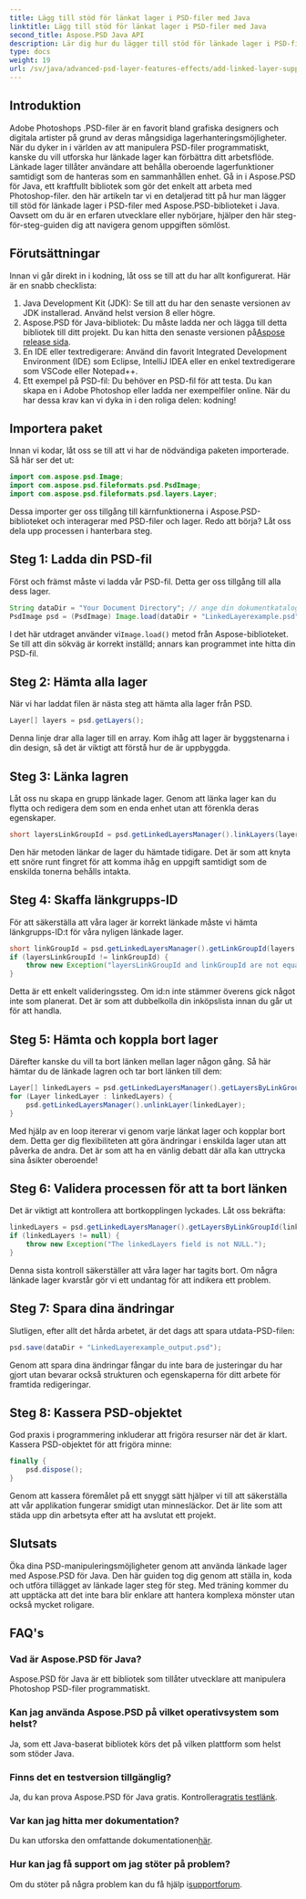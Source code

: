 ```yaml
---
title: Lägg till stöd för länkat lager i PSD-filer med Java
linktitle: Lägg till stöd för länkat lager i PSD-filer med Java
second_title: Aspose.PSD Java API
description: Lär dig hur du lägger till stöd för länkade lager i PSD-filer med Aspose.PSD för Java med denna detaljerade steg-för-steg handledning. Perfekt för designers och utvecklare.
type: docs
weight: 19
url: /sv/java/advanced-psd-layer-features-effects/add-linked-layer-support-psd-files/
---
```

## Introduktion
Adobe Photoshops .PSD-filer är en favorit bland grafiska designers och digitala artister på grund av deras mångsidiga lagerhanteringsmöjligheter. När du dyker in i världen av att manipulera PSD-filer programmatiskt, kanske du vill utforska hur länkade lager kan förbättra ditt arbetsflöde. Länkade lager tillåter användare att behålla oberoende lagerfunktioner samtidigt som de hanteras som en sammanhållen enhet. Gå in i Aspose.PSD för Java, ett kraftfullt bibliotek som gör det enkelt att arbeta med Photoshop-filer. 
den här artikeln tar vi en detaljerad titt på hur man lägger till stöd för länkade lager i PSD-filer med Aspose.PSD-biblioteket i Java. Oavsett om du är en erfaren utvecklare eller nybörjare, hjälper den här steg-för-steg-guiden dig att navigera genom uppgiften sömlöst.
## Förutsättningar
Innan vi går direkt in i kodning, låt oss se till att du har allt konfigurerat. Här är en snabb checklista:
1. Java Development Kit (JDK): Se till att du har den senaste versionen av JDK installerad. Använd helst version 8 eller högre.
2.  Aspose.PSD för Java-bibliotek: Du måste ladda ner och lägga till detta bibliotek till ditt projekt. Du kan hitta den senaste versionen på[Aspose release sida](https://releases.aspose.com/psd/java/).
3. En IDE eller textredigerare: Använd din favorit Integrated Development Environment (IDE) som Eclipse, IntelliJ IDEA eller en enkel textredigerare som VSCode eller Notepad++.
4. Ett exempel på PSD-fil: Du behöver en PSD-fil för att testa. Du kan skapa en i Adobe Photoshop eller ladda ner exempelfiler online.
När du har dessa krav kan vi dyka in i den roliga delen: kodning!
## Importera paket
Innan vi kodar, låt oss se till att vi har de nödvändiga paketen importerade. Så här ser det ut:
```java
import com.aspose.psd.Image;
import com.aspose.psd.fileformats.psd.PsdImage;
import com.aspose.psd.fileformats.psd.layers.Layer;
```
Dessa importer ger oss tillgång till kärnfunktionerna i Aspose.PSD-biblioteket och interagerar med PSD-filer och lager.
Redo att börja? Låt oss dela upp processen i hanterbara steg.
## Steg 1: Ladda din PSD-fil
Först och främst måste vi ladda vår PSD-fil. Detta ger oss tillgång till alla dess lager.
```java
String dataDir = "Your Document Directory"; // ange din dokumentkatalog
PsdImage psd = (PsdImage) Image.load(dataDir + "LinkedLayerexample.psd");
```
 I det här utdraget använder vi`Image.load()` metod från Aspose-biblioteket. Se till att din sökväg är korrekt inställd; annars kan programmet inte hitta din PSD-fil. 
## Steg 2: Hämta alla lager
När vi har laddat filen är nästa steg att hämta alla lager från PSD.
```java
Layer[] layers = psd.getLayers();
```
Denna linje drar alla lager till en array. Kom ihåg att lager är byggstenarna i din design, så det är viktigt att förstå hur de är uppbyggda.
## Steg 3: Länka lagren
Låt oss nu skapa en grupp länkade lager. Genom att länka lager kan du flytta och redigera dem som en enda enhet utan att förenkla deras egenskaper.
```java
short layersLinkGroupId = psd.getLinkedLayersManager().linkLayers(layers);
```
Den här metoden länkar de lager du hämtade tidigare. Det är som att knyta ett snöre runt fingret för att komma ihåg en uppgift samtidigt som de enskilda tonerna behålls intakta.
## Steg 4: Skaffa länkgrupps-ID
För att säkerställa att våra lager är korrekt länkade måste vi hämta länkgrupps-ID:t för våra nyligen länkade lager.
```java
short linkGroupId = psd.getLinkedLayersManager().getLinkGroupId(layers[0]);
if (layersLinkGroupId != linkGroupId) {
    throw new Exception("layersLinkGroupId and linkGroupId are not equal.");
}
```
Detta är ett enkelt valideringssteg. Om id:n inte stämmer överens gick något inte som planerat. Det är som att dubbelkolla din inköpslista innan du går ut för att handla.
## Steg 5: Hämta och koppla bort lager
Därefter kanske du vill ta bort länken mellan lager någon gång. Så här hämtar du de länkade lagren och tar bort länken till dem:
```java
Layer[] linkedLayers = psd.getLinkedLayersManager().getLayersByLinkGroupId(linkGroupId);
for (Layer linkedLayer : linkedLayers) {
    psd.getLinkedLayersManager().unlinkLayer(linkedLayer);
}
```
Med hjälp av en loop itererar vi genom varje länkat lager och kopplar bort dem. Detta ger dig flexibiliteten att göra ändringar i enskilda lager utan att påverka de andra. Det är som att ha en vänlig debatt där alla kan uttrycka sina åsikter oberoende!
## Steg 6: Validera processen för att ta bort länken
Det är viktigt att kontrollera att bortkopplingen lyckades. Låt oss bekräfta:
```java
linkedLayers = psd.getLinkedLayersManager().getLayersByLinkGroupId(linkGroupId);
if (linkedLayers != null) {
    throw new Exception("The linkedLayers field is not NULL.");
}
```
Denna sista kontroll säkerställer att våra lager har tagits bort. Om några länkade lager kvarstår gör vi ett undantag för att indikera ett problem.
## Steg 7: Spara dina ändringar
Slutligen, efter allt det hårda arbetet, är det dags att spara utdata-PSD-filen:
```java
psd.save(dataDir + "LinkedLayerexample_output.psd");
```
Genom att spara dina ändringar fångar du inte bara de justeringar du har gjort utan bevarar också strukturen och egenskaperna för ditt arbete för framtida redigeringar.
## Steg 8: Kassera PSD-objektet
God praxis i programmering inkluderar att frigöra resurser när det är klart. Kassera PSD-objektet för att frigöra minne:
```java
finally {
    psd.dispose();
}
```
Genom att kassera föremålet på ett snyggt sätt hjälper vi till att säkerställa att vår applikation fungerar smidigt utan minnesläckor. Det är lite som att städa upp din arbetsyta efter att ha avslutat ett projekt.
## Slutsats
Öka dina PSD-manipuleringsmöjligheter genom att använda länkade lager med Aspose.PSD för Java. Den här guiden tog dig genom att ställa in, koda och utföra tillägget av länkade lager steg för steg. Med träning kommer du att upptäcka att det inte bara blir enklare att hantera komplexa mönster utan också mycket roligare.
## FAQ's
### Vad är Aspose.PSD för Java?
Aspose.PSD för Java är ett bibliotek som tillåter utvecklare att manipulera Photoshop PSD-filer programmatiskt.
### Kan jag använda Aspose.PSD på vilket operativsystem som helst?
Ja, som ett Java-baserat bibliotek körs det på vilken plattform som helst som stöder Java.
### Finns det en testversion tillgänglig?
 Ja, du kan prova Aspose.PSD för Java gratis. Kontrollera[gratis testlänk](https://releases.aspose.com/).
### Var kan jag hitta mer dokumentation?
 Du kan utforska den omfattande dokumentationen[här](https://reference.aspose.com/psd/java/).
### Hur kan jag få support om jag stöter på problem?
 Om du stöter på några problem kan du få hjälp i[supportforum](https://forum.aspose.com/c/psd/34).